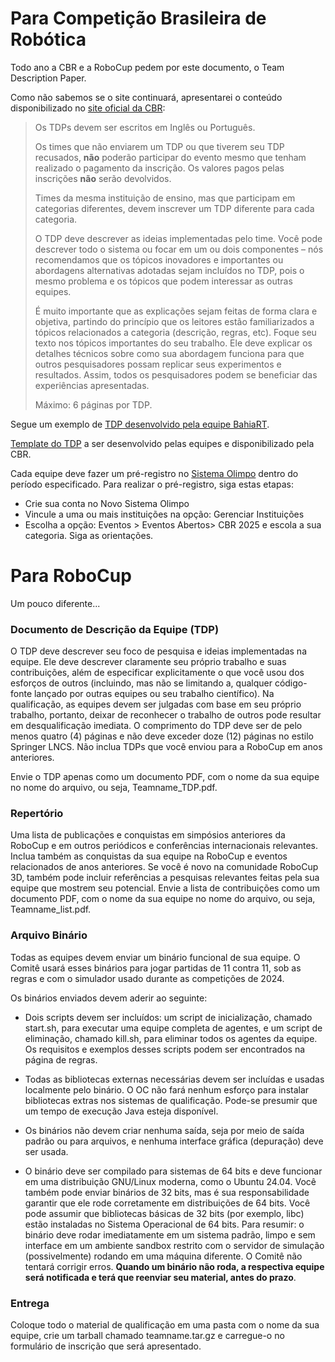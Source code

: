 # Para Competição Brasileira de Robótica

Todo ano a CBR e a RoboCup pedem por este documento, o Team Description Paper.

Como não sabemos se o site continuará, apresentarei o conteúdo 
disponibilizado no [site oficial da CBR](https://cbr.robocup.org.br/index.php/papers-tdps/):

> Os TDPs devem ser escritos em Inglês ou Português.
> 
> Os times que não enviarem um TDP ou que tiverem seu TDP
> recusados, **não** poderão participar do evento mesmo que
> tenham realizado o pagamento da inscrição. Os valores
> pagos pelas inscrições **não** serão devolvidos.
> 
> Times da mesma instituição de ensino, mas que participam
> em categorias diferentes, devem inscrever um TDP diferente
> para cada categoria.
> 
> O TDP deve descrever as ideias implementadas pelo time.
> Você pode descrever todo o sistema ou focar em um ou dois
> componentes – nós recomendamos que os tópicos inovadores
> e importantes ou abordagens alternativas adotadas sejam
> incluídos no TDP, pois o mesmo problema e os tópicos que
> podem interessar as outras equipes.
> 
> É muito importante que as explicações sejam feitas de
> forma clara e objetiva, partindo do princípio que os
> leitores estão familiarizados a tópicos relacionados
> a categoria (descrição, regras, etc). Foque seu texto
> nos tópicos importantes do seu trabalho. Ele deve explicar
> os detalhes técnicos sobre como sua abordagem funciona para
> que outros pesquisadores possam replicar seus experimentos
> e resultados. Assim, todos os pesquisadores podem se
> beneficiar das experiências apresentadas.
> 
> Máximo: 6 páginas por TDP.

Segue um exemplo de [TDP desenvolvido pela equipe BahiaRT](https://github.com/user-attachments/files/19074305/BahiaRT_TDP.pdf).

[Template do TDP](https://github.com/user-attachments/files/19074329/Robocup-Brazil-Template-1.zip)
a ser desenvolvido pelas equipes e disponibilizado pela CBR.

Cada equipe deve fazer um pré-registro no [Sistema Olimpo](https://olimpo.robocup.org.br/)
dentro do período especificado. Para realizar o pré-registro, siga estas etapas:

* Crie sua conta no Novo Sistema Olimpo
* Vincule a uma ou mais instituições na opção: Gerenciar Instituições
* Escolha a opção: Eventos > Eventos Abertos> CBR 2025 e escola a sua categoria. Siga as orientações.


# Para RoboCup

Um pouco diferente...

### Documento de Descrição da Equipe (TDP)

O TDP deve descrever seu foco de pesquisa e ideias implementadas na equipe.
Ele deve descrever claramente seu próprio trabalho e suas contribuições, 
além de especificar explicitamente o que você usou dos esforços de outros 
(incluindo, mas não se limitando a, qualquer código-fonte lançado por outras 
equipes ou seu trabalho científico). Na qualificação, as equipes devem ser 
julgadas com base em seu próprio trabalho, portanto, deixar de reconhecer o 
trabalho de outros pode resultar em desqualificação imediata. O comprimento 
do TDP deve ser de pelo menos quatro (4) páginas e não deve exceder doze (12)
páginas no estilo Springer LNCS. Não inclua TDPs que você enviou para a RoboCup
em anos anteriores.

Envie o TDP apenas como um documento PDF, com o nome da sua equipe no nome do 
arquivo, ou seja, Teamname_TDP.pdf.

### Repertório

Uma lista de publicações e conquistas em simpósios anteriores da RoboCup
e em outros periódicos e conferências internacionais relevantes. Inclua
também as conquistas da sua equipe na RoboCup e eventos relacionados de
anos anteriores. Se você é novo na comunidade RoboCup 3D, também pode
incluir referências a pesquisas relevantes feitas pela sua equipe que
mostrem seu potencial. Envie a lista de contribuições como um documento
PDF, com o nome da sua equipe no nome do arquivo, ou seja, Teamname_list.pdf.


### Arquivo Binário

Todas as equipes devem enviar um binário funcional de sua equipe.
O Comitê usará esses binários para jogar partidas de 11 contra 11,
sob as regras e com o simulador usado durante as competições de 2024.

Os binários enviados devem aderir ao seguinte:

* Dois scripts devem ser incluídos: um script de inicialização, chamado start.sh, para executar uma equipe completa de agentes,
e um script de eliminação, chamado kill.sh, para eliminar todos os agentes da equipe. Os requisitos e exemplos desses scripts
podem ser encontrados na página de regras.

* Todas as bibliotecas externas necessárias devem ser incluídas e usadas localmente pelo binário. O OC não fará nenhum esforço
para instalar bibliotecas extras nos sistemas de qualificação. Pode-se presumir que um tempo de execução Java esteja disponível.

* Os binários não devem criar nenhuma saída, seja por meio de saída padrão ou para arquivos, e nenhuma interface gráfica (depuração)
deve ser usada.

* O binário deve ser compilado para sistemas de 64 bits e deve funcionar em uma distribuição GNU/Linux moderna,
como o Ubuntu 24.04. Você também pode enviar binários de 32 bits, mas é sua responsabilidade garantir que ele rode
corretamente em distribuições de 64 bits. Você pode assumir que bibliotecas básicas de 32 bits (por exemplo, libc)
estão instaladas no Sistema Operacional de 64 bits. Para resumir: o binário deve rodar imediatamente em um sistema
padrão, limpo e sem interface em um ambiente sandbox restrito com o servidor de simulação (possivelmente) rodando
em uma máquina diferente. O Comitê não tentará corrigir erros. **Quando um binário não roda, a respectiva equipe será
notificada e terá que reenviar seu material, antes do prazo**.

### Entrega

Coloque todo o material de qualificação em uma pasta com o nome da sua equipe, crie um tarball chamado teamname.tar.gz
e carregue-o no formulário de inscrição que será apresentado.

